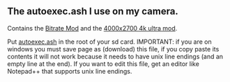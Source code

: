 ## The autoexec.ash I use on my camera.

Contains the [Bitrate Mod](../bitrate_mod) and the [4000x2700 4k ultra mod](../4000x2700_4k_ultra_mod).

Put [autoexec.ash](https://github.com/irungentoo/Xiaomi_Yi_4k_Camera/raw/master/my_autoexec.ash/autoexec.ash) in the root of your sd card. IMPORTANT: if you are on windows you must save page as (download) this file, if you copy paste its contents it will not work because it needs to have unix line endings (and an empty line at the end). If you want to edit this file, get an editor like Notepad++ that supports unix line endings.
